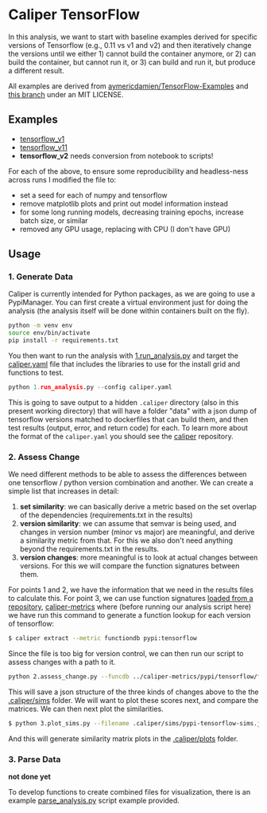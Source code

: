 # Caliper TensorFlow

In this analysis, we want to start with baseline examples derived for specific
versions of Tensorflow (e.g., 0.11 vs v1 and v2) and then iteratively change
the versions until we either 1) cannot build the container anymore, or 2)
can build the container, but cannot run it, or 3) can build and run it,
but produce a different result.

All examples are derived from [aymericdamien/TensorFlow-Examples](https://github.com/aymericdamien/TensorFlow-Examples)
and [this branch](https://github.com/aymericdamien/TensorFlow-Examples/tree/0.11) under an MIT LICENSE.

## Examples

 - [tensorflow_v1](tensorflow_v1)
 - [tensorflow_v11](tensorflow_v0.11)
 - **tensorflow_v2** needs conversion from notebook to scripts!

For each of the above, to ensure some reproducibility and headless-ness across runs I modified the file to:

 - set a seed for each of numpy and tensorflow
 - remove matplotlib plots and print out model information instead
 - for some long running models, decreasing training epochs, increase batch size, or similar
 - removed any GPU usage, replacing with CPU (I don't have GPU)

## Usage

### 1. Generate Data

Caliper is currently intended for Python packages, as we are going to use a PypiManager.
You can first create a virtual environment just for doing the analysis (the analysis
itself will be done within containers built on the fly).

```bash
python -m venv env
source env/bin/activate
pip install -r requirements.txt
```

You then want to run the analysis with [1.run_analysis.py](run_analysis.py) and target
the [caliper.yaml](caliper.yaml) file that includes the libraries to use for the
install grid and functions to test.

```python
python 1.run_analysis.py --config caliper.yaml
```

This is going to save output to a hidden `.caliper` directory (also in this present
working directory) that will have a folder "data" with a json dump of tensorflow versions matched to dockerfiles
that can build them, and then test results (output, error, and return code) for each.
To learn more about the format of the `caliper.yaml` you should see the [caliper](https://github.com/vsoch/caliper)
repository.


### 2. Assess Change

We need different methods to be able to assess the differences between one tensorflow / python
version combination and another. We can create a simple list that increases in detail:

1. **set similarity**: we can basically derive a metric based on the set overlap of the dependencies (requirements.txt in the results)
2. **version similarity**: we can assume that semvar is being used, and changes in version number (minor vs major) are meaningful, and derive a similarity metric from that. For this we also don't need anything beyond the requirements.txt in the results.
3. **version changes**: more meaningful is to look at actual changes between versions. For this we will compare the function signatures between them.

For points 1 and 2, we have the information that we need in the results files to calculate this. For point 3, we
can use function signatures [loaded from a repository](https://caliper-python.readthedocs.io/en/latest/getting_started/user-guide.html#extraction-from-repository),
[caliper-metrics](https://github.com/vsoch/caliper-metrics) where (before running our analysis script here) we have run this command to generate a function lookup for each version of tensorflow:

```bash
$ caliper extract --metric functiondb pypi:tensorflow
```

Since the file is too big for version control, we can then run our script to assess changes with
a path to it.

```bash
python 2.assess_change.py --funcdb ../caliper-metrics/pypi/tensorflow/functiondb/functiondb-results.zip
```

This will save a json structure of the three kinds of changes above to the
the [.caliper/sims](.caliper/sims) folder. We will want to plot these scores next,
and compare the matrices. We can then next plot the similarities.

```bash
$ python 3.plot_sims.py --filename .caliper/sims/pypi-tensorflow-sims.json
```

And this will generate similarity matrix plots in the [.caliper/plots](.caliper/plots)
folder.


### 3. Parse Data

**not done yet**

To develop functions to create combined files for visualization, there is an example
[parse_analysis.py](parse_analysis.py) script example provided.
